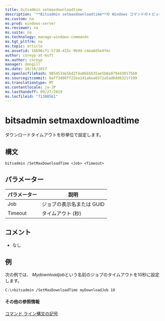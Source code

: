 ```yaml
---
title: bitsadmin setmaxdownloadtime
description: '**Bitsadmin setmaxdownloadtime**の Windows コマンドのトピック-ダウンロードのタイムアウトを秒単位で設定します。'
ms.custom: na
ms.prod: windows-server
ms.reviewer: na
ms.suite: na
ms.technology: manage-windows-commands
ms.tgt_pltfrm: na
ms.topic: article
ms.assetid: 16b96cf1-5738-415c-9b9d-c4ea8d5e4fec
author: coreyp-at-msft
ms.author: coreyp
manager: dongill
ms.date: 10/16/2017
ms.openlocfilehash: 985453de5bd2f4a06b5635ae5b0a9794d30175b0
ms.sourcegitcommit: 6aff3d88ff22ea141a6ea6572a5ad8dd6321f199
ms.translationtype: MT
ms.contentlocale: ja-JP
ms.lasthandoff: 09/27/2019
ms.locfileid: "71380561"
---
```

# <a name="bitsadmin-setmaxdownloadtime"></a>bitsadmin setmaxdownloadtime



ダウンロードタイムアウトを秒単位で設定します。

## <a name="syntax"></a>構文

```
bitsadmin /SetMaxDownloadTime <Job> <Timeout>
```

## <a name="parameters"></a>パラメーター

|パラメーター|説明|
|---------|-----------|
|Job|ジョブの表示名または GUID|
|Timeout|タイムアウト (秒)|

## <a name="remarks"></a>コメント

-   なし

## <a name="BKMK_examples"></a>例

次の例では、 *Mydownloadjob*という名前のジョブのタイムアウトを10秒に設定します。
```
C:\>bitsadmin /SetMaxDownloadTime myDownloadJob 10
```

#### <a name="additional-references"></a>その他の参照情報

[コマンド ライン構文の記号](command-line-syntax-key.md)